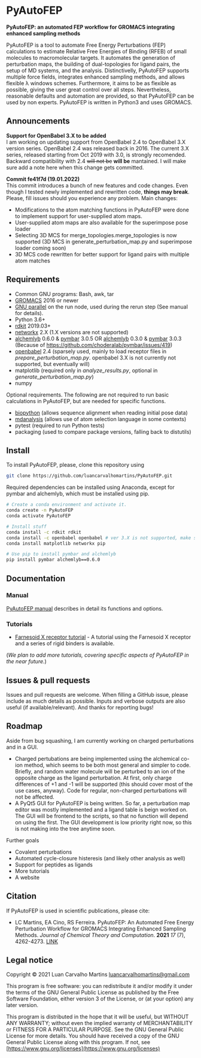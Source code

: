 # PyAutoFEP
**PyAutoFEP: an automated FEP workflow for GROMACS integrating enhanced sampling methods**

PyAutoFEP is a tool to automate Free Energy Perturbations (FEP) calculations to estimate Relative Free Energies of Binding (RFEB) of small molecules to 
macromolecular targets. It automates the generation of perturbation maps, the building of dual-topologies for ligand pairs, the setup of MD systems, and 
the analysis. Distinctivelly, PyAutoFEP supports multiple force fields, integrates enhanced sampling methods, and allows flexible λ windows schemes. 
Furthermore, it aims to be as flexible as possible, giving the user great control over all steps. Nevertheless, reasonable defaults and automation are 
provided, so that PyAutoFEP can be used by non experts. PyAutoFEP is written in Python3 and uses GROMACS.

## Announcements
**Support for OpenBabel 3.X to be added**<br/>
I am working on updating support from OpenBabel 2.4 to OpenBabel 3.X version series. OpenBabel 2.4 was released back in 2016. The current 3.X series, released starting from Oct 2019 with 3.0, is strongly recomended. Backward compatibility with 2.4 ~~will not be~~ **will be** mantained. I will make sure add a note here when this change gets committed.

**Commit fe41f7d (19.01.2022)**<br/>
This commit introduces a bunch of new features and code changes. Even though I tested newly implemented and rewritten code, **things may break**. Please, fill 
issues should you experience any problem. Main changes:
- Modifications to the atom matching functions in PyAutoFEP were done to implement support for user-supplied atom maps.
- User-supplied atom maps are also available for the superimpose pose loader
- Selecting 3D MCS for merge_topologies.merge_topologies is now supported (3D MCS in generate_perturbation_map.py and superimpose loader coming soon)
- 3D MCS code rewritten for better support for ligand pairs with multiple atom matches

## Requirements
- Common GNU programs: Bash, awk, tar
- [GROMACS](https://www.gromacs.org/) 2016 or newer
- [GNU parallel](https://www.gnu.org/software/parallel/) on the run node, used during the rerun step (See manual for details).
- Python 3.6+
- [rdkit](https://www.rdkit.org/) 2019.03+
- [networkx](https://networkx.org) 2.X (1.X versions are not supported)
- [alchemlyb](https://github.com/alchemistry/alchemlyb) 0.6.0 & [pymbar](https://github.com/choderalab/pymbar) 3.0.5 OR [alchemlyb](https://github.com/alchemistry/alchemlyb) 0.3.0 & [pymbar](https://github.com/choderalab/pymbar) 3.0.3 (Because of https://github.com/choderalab/pymbar/issues/419)
- [openbabel](http://openbabel.org/wiki/Main_Page) 2.4 (sparsely used, mainly to load receptor files in *prepare_perturbation_map.py*. openbabel 3.X is not currently not supported, but eventually will)
- matplotlib (required only in *analyze_results.py*, optional in *generate_perturbation_map.py*)
- numpy

Optional requirements. The following are not required to run basic calculations in PyAutoFEP, but are needed for specific functions.

- [biopython](https://biopython.org/) (allows sequence alignment when reading initial pose data)
- [mdanalysis](https://www.mdanalysis.org/) (allows use of atom selection language in some contexts)
- pytest (required to run Python tests)
- packaging (used to compare package versions, falling back to distutils)

## Install
To install PyAutoFEP, please, clone this repository using

```bash
git clone https://github.com/luancarvalhomartins/PyAutoFEP.git 
```

Required dependencies can be installed using Anaconda, except for pymbar and alchemlyb, which must be installed using pip.

```bash
# Create a conda environment and activate it.
conda create -n PyAutoFEP
conda activate PyAutoFEP

# Install stuff
conda install -c rdkit rdkit
conda install -c openbabel openbabel # ver 3.X is not supported, make sure to install 2.4.X ver
conda install matplotlib networkx pip

# Use pip to install pymbar and alchemlyb
pip install pymbar alchemlyb==0.6.0
```

## Documentation
### Manual
[PyAutoFEP manual](https://github.com/luancarvalhomartins/PyAutoFEP/blob/master/docs/Manual.pdf) describes in detail its functions and options.

### Tutorials
- [Farnesoid X receptor tutorial](https://github.com/luancarvalhomartins/PyAutoFEP/tree/master/docs/tutorial01) - A tutorial using the Farnesoid X receptor and a series of rigid binders is available.
 
(_We plan to add more tutorials, covering specific aspects of PyAutoFEP in the near future._)

## Issues & pull requests
Issues and pull requests are welcome. When filling a GitHub issue, please include as much details as possible. Inputs and verbose outputs are also useful (if available/relevant). And thanks for reporting bugs!

## Roadmap
Aside from bug squashing, I am currently working on charged perturbations and in a GUI.

- Charged pertubations are being implemented using the alchemical co-ion method, which seems to be both most general and simpler to code. Briefly, and random water molecule will be perturbed to an ion of the opposite charge as the ligand perturbation. At first, only charge differences of +1 and -1 will be supported (this should cover most of the use cases, anyway). Code for regular, non-charged perturbations will not be affected.
- A PyQt5 GUI for PyAutoFEP is being written. So far, a perturbation map editor was mostly implemented and a ligand table is beign worked on. The GUI will be frontend to the scripts, so that no function will depend on using the first. The GUI development is low priority right now, so this is not making into the tree anytime soon.

Further goals
- Covalent perturbations
- Automated cycle-closure histeresis (and likely other analysis as well)
- Support for peptides as ligands
- More tutorials
- A website

## Citation
If PyAutoFEP is used in scientific publications, please cite:

* LC Martins, EA Cino, RS Ferreira. PyAutoFEP: An Automated Free Energy Perturbation Workflow for GROMACS Integrating Enhanced Sampling Methods. _Journal of Chemical Theory and Computation_. **2021** _17_ (7), 4262-4273. [LINK](https://pubs.acs.org/doi/10.1021/acs.jctc.1c00194)

## Legal notice
Copyright © 2021  Luan Carvalho Martins <luancarvalhomartins@gmail.com>

This program is free software: you can redistribute it and/or modify it under the terms of the GNU General Public License as published by the Free Software Foundation, either version 3 of the License, or (at your option) any later version.

This program is distributed in the hope that it will be useful, but WITHOUT ANY WARRANTY; without even the implied warranty of MERCHANTABILITY or FITNESS FOR A PARTICULAR PURPOSE.  See the GNU General Public License for more details. You should have received a copy of the GNU General Public License along with this program.  If not, see [https://www.gnu.org/licenses](https://www.gnu.org/licenses)
